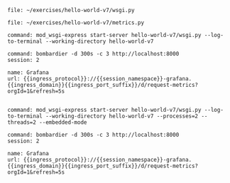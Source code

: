 ```editor:open-file
file: ~/exercises/hello-world-v7/wsgi.py
```

```editor:open-file
file: ~/exercises/hello-world-v7/metrics.py
```

```terminal:execute
command: mod_wsgi-express start-server hello-world-v7/wsgi.py --log-to-terminal --working-directory hello-world-v7
```

```terminal:execute
command: bombardier -d 300s -c 3 http://localhost:8000
session: 2
```

```dashboard:reload-dashboard
name: Grafana
url: {{ingress_protocol}}://{{session_namespace}}-grafana.{{ingress_domain}}{{ingress_port_suffix}}/d/request-metrics?orgId=1&refresh=5s
```

```terminal:interrupt-all
```

```terminal:execute
command: mod_wsgi-express start-server hello-world-v7/wsgi.py --log-to-terminal --working-directory hello-world-v7 --processes=2 --threads=2 --embedded-mode
```

```terminal:execute
command: bombardier -d 300s -c 3 http://localhost:8000
session: 2
```

```dashboard:reload-dashboard
name: Grafana
url: {{ingress_protocol}}://{{session_namespace}}-grafana.{{ingress_domain}}{{ingress_port_suffix}}/d/request-metrics?orgId=1&refresh=5s
```

```terminal:interrupt-all
```
